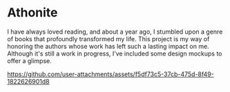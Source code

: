 # Athonite
I have always loved reading, and about a year ago, I stumbled upon a genre of books that profoundly transformed my life. This project is my way of honoring the authors whose work has left such a lasting impact on me. Although it's still a work in progress, I’ve included some design mockups to offer a glimpse.

https://github.com/user-attachments/assets/f5df73c5-37cb-475d-8f49-1822626901d8
